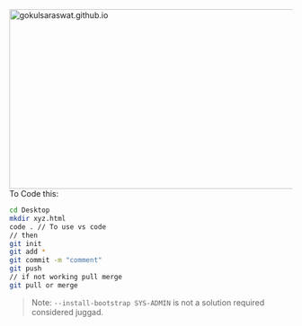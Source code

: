 <img src="https://socialify.git.ci/gokulsaraswat/gokulsaraswat.github.io/image?description=1&descriptionEditable=Just%20Wait%20%20%22Code%20Refining%20in%20Progress%22%20&font=Rokkitt&forks=1&language=1&logo=https%3A%2F%2Fth.bing.com%2Fth%2Fid%2FR.898b6a2db9ebc8f106d56fe1c9880c40%3Frik%3D3%252fkJgg5P4kbp2g%26riu%3Dhttp%253a%252f%252fmosaiccreative.ca%252fwp-content%252fuploads%252f2017%252f11%252fmyportfolio.png%26ehk%3DDoKeGPWwciQ3s561L15LLCfF2tEvZNDdtI5vfSYuQ48%253d%26risl%3D%26pid%3DImgRaw&owner=1&pattern=Floating%20Cogs&stargazers=1&theme=Light" alt="gokulsaraswat.github.io" width="640" height="320" align="right"/>

<!-- 
### [Dillinger](https://dillinger.io/) The Last Markdown Editor, Ever. Dillinger is a cloud-enabled, mobile-ready, offline-storage compatible,AngularJS-powered HTML5 Markdown editor.
### [Readme Photo](https://socialify.git.ci/) Will make picture of repository
### https://shields.io/
### Exampleto copy: https://github.com/sanjay270899/custom-video-player/blob/main/README.md
 -->

To Code this:
```sh
cd Desktop
mkdir xyz.html
code . // To use vs code
// then 
git init
git add *
git commit -m "comment"
git push 
// if not working pull merge 
git pull or merge
```

<!-- | Plugin | README |
| ------ | ------ |
| Dropbox | [plugins/dropbox/README.md][PlDb] |
| GitHub | [plugins/github/README.md][PlGh] |
| Google Drive | [plugins/googledrive/README.md][PlGd] |
| OneDrive | [plugins/onedrive/README.md][PlOd] |
| Medium | [plugins/medium/README.md][PlMe] |
| Google Analytics | [plugins/googleanalytics/README.md][PlGa] | -->

> Note: `--install-bootstrap SYS-ADMIN` is not a solution required considered juggad.
